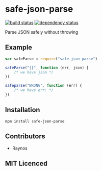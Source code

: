# safe-json-parse

[![build status][1]][2] [![dependency status][3]][4]

<!-- [![browser support][5]][6] -->

Parse JSON safely without throwing

## Example

```js
var safeParse = require("safe-json-parse")

safeParse("{}", function (err, json) {
    /* we have json */
})

safeparse("WRONG", function (err) {
    /* we have err! */
})
```

## Installation

`npm install safe-json-parse`

## Contributors

 - Raynos

## MIT Licenced

  [1]: https://secure.travis-ci.org/Raynos/safe-json-parse.png
  [2]: https://travis-ci.org/Raynos/safe-json-parse
  [3]: https://david-dm.org/Raynos/safe-json-parse.png
  [4]: https://david-dm.org/Raynos/safe-json-parse
  [5]: https://ci.testling.com/Raynos/safe-json-parse.png
  [6]: https://ci.testling.com/Raynos/safe-json-parse
